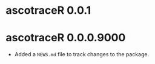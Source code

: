 # ascotraceR 0.0.1

# ascotraceR 0.0.0.9000

* Added a `NEWS.md` file to track changes to the package.
